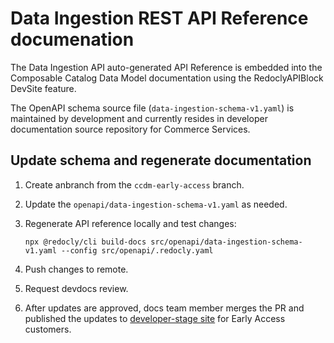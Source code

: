 # Data Ingestion REST API Reference documenation

The Data Ingestion API auto-generated API Reference is embedded into the Composable Catalog Data Model documentation using the RedoclyAPIBlock
DevSite feature. 

The OpenAPI schema source file (`data-ingestion-schema-v1.yaml`) is maintained by development and currently resides in developer documentation source repository
for Commerce Services.

## Update schema and regenerate documentation

1. Create anbranch from the `ccdm-early-access` branch.
   
1. Update the `openapi/data-ingestion-schema-v1.yaml` as needed.
   
1. Regenerate API reference locally and test changes:
   
   ```shell
   npx @redocly/cli build-docs src/openapi/data-ingestion-schema-v1.yaml --config src/openapi/.redocly.yaml
   ```
6. Push changes to remote.

7. Request devdocs review.

8. After updates are approved, docs team member merges the PR and published the updates to
   [developer-stage site](https://developer-stage.adobe.com/commerce/services/composable-catalog/) for Early Access customers.
